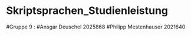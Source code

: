 # Skriptsprachen_Studienleistung
#Gruppe 9 :
#Ansgar Deuschel 2025868
#Philipp Mestenhauser 2021640 
